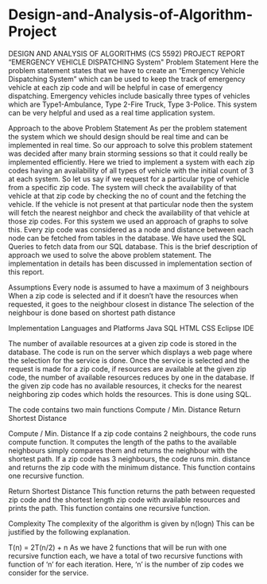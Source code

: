 # Design-and-Analysis-of-Algorithm-Project

 

DESIGN AND ANALYSIS OF ALGORITHMS (CS 5592)
PROJECT REPORT
“EMERGENCY VEHICLE DISPATCHING  System"
Problem Statement
Here the problem statement states that we have to create an “Emergency Vehicle Dispatching System” which can be used to keep the track of emergency vehicle at each zip code and will be helpful in case of emergency dispatching. Emergency vehicles include basically three types of vehicles which are Type1-Ambulance, Type 2-Fire Truck, Type 3-Police. This system can be very helpful and used as a real time application system.

Approach to the above Problem Statement
As per the problem statement the system which we should design should be real time and can be implemented in real time. So our approach to solve this problem statement was decided after many brain storming sessions so that it could really be implemented efficiently.
Here we tried to implement a system with each zip codes having an availability of all types of vehicle with the initial count of 3 at each system. So let us say if we request for a particular type of vehicle from a specific zip code. The system will check the availability of that vehicle at that zip code by checking the no of count and the fetching the vehicle. If the vehicle is not present at that particular node then the system will fetch the nearest neighbor and check the availability of that vehicle at those zip codes.
For this system we used an approach of graphs to solve this. Every zip code was considered as a node and distance between each node can be fetched from tables in the database. We have used the SQL Queries to fetch data from our SQL database. This is the brief description of approach we used to solve the above problem statement. The implementation in details has been discussed in implementation section of this report.

Assumptions
	Every node is assumed to have a maximum of 3 neighbours
	When a zip code is selected and if it doesn’t have the resources when requested, it goes to the neighbour closest in distance
	The selection of the neighbour is done based on shortest path distance

Implementation
Languages and Platforms
	Java
	SQL
	HTML
	CSS
	Eclipse IDE

The number of available resources at a given zip code is stored in the database.
The code is run on the server which displays a web page where the selection for the service is done. Once the service is selected and the request is made for a zip code, if resources are available at the given zip code, the number of available resources reduces by one in the database. If the given zip code has no available resources, it checks for the nearest neighboring zip codes which holds the resources. This is done using SQL. 

 

The code contains two main functions
	Compute / Min. Distance
	Return Shortest Distance
 
Compute / Min. Distance
If a zip code contains 2 neighbours, the code runs compute function. It computes the length of the paths to the available neighbours simply compares them and returns the neighbour with the shortest path. If a zip code has 3 neighbours, the code runs min. distance and returns the zip code with the minimum distance. This function contains one recursive function.

 

Return Shortest Distance
This function returns the path between requested zip code and the shortest length zip code with available resources and prints the path. This function contains one recursive function.
 

 

Complexity
The complexity of the algorithm is given by n(logn)
This can be justified by the following explanation.

T(n) = 2T(n/2) + n
As we have 2 functions that will be run with one recursive function each, we have a total of two recursive functions with function of ‘n’ for each iteration. Here, ‘n’ is the number of zip codes we consider for the service.


